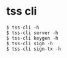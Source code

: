 tss cli
=======

```
$ tss-cli -h
$ tss-cli server -h
$ tss-cli keygen -h
$ tss-cli sign -h
$ tss-cli sign-tx -h
```
